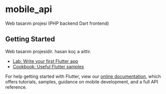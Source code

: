 # mobile_api

Web tasarım projesi (PHP backend Dart frontend)

## Getting Started

Web tasarım projesidir.
hasan koç a aittir.

- [Lab: Write your first Flutter app](https://flutter.dev/docs/get-started/codelab)
- [Cookbook: Useful Flutter samples](https://flutter.dev/docs/cookbook)

For help getting started with Flutter, view our
[online documentation](https://flutter.dev/docs), which offers tutorials,
samples, guidance on mobile development, and a full API reference.
